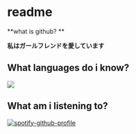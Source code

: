 
# readme #

**what is github? **

 **私はガールフレンドを愛しています** 

 ## What languages do i know? 
 <a href="https://github.com/ihatedecember">
 <img src ="https://skillicons.dev/icons?i=python,js,vscode,html,cpp">
 </a>
 

## What am i listening to?


 
[![spotify-github-profile](https://spotify-github-profile.kittinanx.com/api/view?uid=1x1tq3ny5zuxo56bntk0rhr6y&cover_image=true&theme=natemoo-re&show_offline=true&background_color=121212&interchange=true&bar_color=53b14f&bar_color_cover=false)](https://spotify-github-profile.kittinanx.com/api/view?uid=1x1tq3ny5zuxo56bntk0rhr6y&redirect=true)


